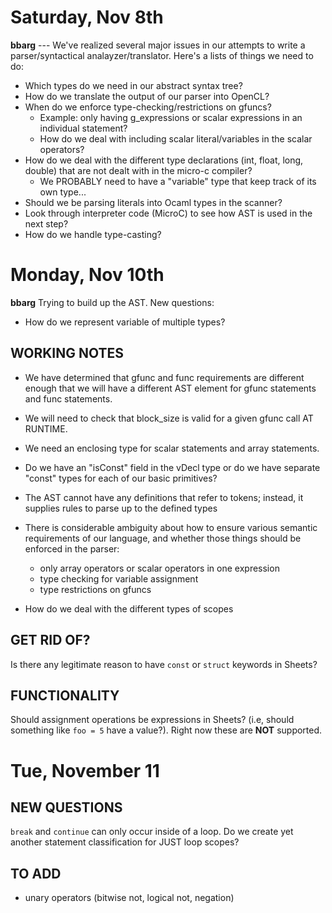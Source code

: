 # Saturday, Nov 8th

**bbarg** --- We've realized several major issues in our attempts to write
a parser/syntactical analayzer/translator. Here's a lists of things we
need to do:

- Which types do we need in our abstract syntax tree?
- How do we translate the output of our parser into OpenCL?
- When do we enforce type-checking/restrictions on gfuncs?
  + Example: only having g_expressions or scalar expressions in an
    individual statement?
  + How do we deal with including scalar literal/variables in the
    scalar operators?
- How do we deal with the different type declarations (int, float,
  long, double) that are not dealt with in the micro-c compiler?
  + We PROBABLY need to have a "variable" type that keep track of its
    own type...
- Should we be parsing literals into Ocaml types in the scanner?
- Look through interpreter code (MicroC) to see how AST is used in the
  next step?
- How do we handle type-casting?

# Monday, Nov 10th

**bbarg** Trying to build up the AST. New questions:

- How do we represent variable of multiple types?

## WORKING NOTES

- We have determined that gfunc and func requirements are different
  enough that we will have a different AST element for gfunc
  statements and func statements.

- We will need to check that block_size is valid for a given gfunc
  call AT RUNTIME.

- We need an enclosing type for scalar statements and array statements.

- Do we have an "isConst" field in the vDecl type or do we have
  separate "const" types for each of our basic primitives?

- The AST cannot have any definitions that refer to tokens; instead,
  it supplies rules to parse up to the defined types

- There is considerable ambiguity about how to ensure various semantic
  requirements of our language, and whether those things should be
  enforced in the parser:
  + only array operators or scalar operators in one expression
  + type checking for variable assignment
  + type restrictions on gfuncs

- How do we deal with the different types of scopes

## GET RID OF?

Is there any legitimate reason to have `const` or `struct` keywords in
Sheets?

## FUNCTIONALITY

Should assignment operations be expressions in Sheets? (i.e, should
something like `foo = 5` have a value?). Right now these are **NOT**
supported.

# Tue, November 11

## NEW QUESTIONS

`break` and `continue` can only occur inside of a loop. Do we create
yet another statement classification for JUST loop scopes?

## TO ADD

- unary operators (bitwise not, logical not, negation)

